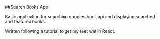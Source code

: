 ##Search Books App

Basic application for searching googles book api and displaying searched and featured books.

Written following a tutorial to get my feet wet in React.
